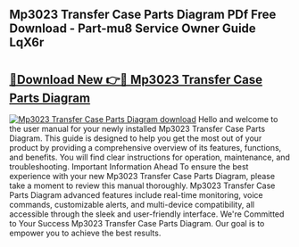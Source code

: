 ## Mp3023 Transfer Case Parts Diagram PDf Free Download - Part-mu8 Service Owner Guide LqX6r

# <h2><a href="http://dfktuu.blite.top/?on=Mp3023+Transfer+Case+Parts+Diagram">🔗Download New 👉🔴 Mp3023 Transfer Case Parts Diagram</a></h2>

[![Mp3023 Transfer Case Parts Diagram download](https://i.imgur.com/lujVjoI.png)](http://dfktuu.blite.top/?on=Mp3023+Transfer+Case+Parts+Diagram)
Hello and welcome to the user manual for your newly installed Mp3023 Transfer Case Parts Diagram. This guide is designed to help you get the most out of your product by providing a comprehensive overview of its features, functions, and benefits. You will find clear instructions for operation, maintenance, and troubleshooting. Important Information Ahead To ensure the best experience with your new Mp3023 Transfer Case Parts Diagram, please take a moment to review this manual thoroughly. Mp3023 Transfer Case Parts Diagram advanced features include real-time monitoring, voice commands, customizable alerts, and multi-device compatibility, all accessible through the sleek and user-friendly interface. We're Committed to Your Success Mp3023 Transfer Case Parts Diagram. Our goal is to empower you to achieve the best results.
